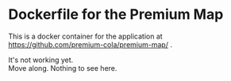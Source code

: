 # Dockerfile for the Premium Map

This is a docker container for the application at
https://github.com/premium-cola/premium-map/ .

It's not working yet.  
Move along. Nothing to see here.
